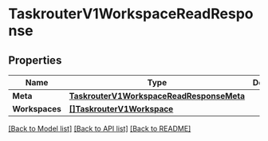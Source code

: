 # TaskrouterV1WorkspaceReadResponse

## Properties

Name | Type | Description | Notes
------------ | ------------- | ------------- | -------------
**Meta** | [**TaskrouterV1WorkspaceReadResponseMeta**](taskrouter_v1_workspaceReadResponse_meta.md) |  | [optional] 
**Workspaces** | [**[]TaskrouterV1Workspace**](taskrouter.v1.workspace.md) |  | [optional] 

[[Back to Model list]](../README.md#documentation-for-models) [[Back to API list]](../README.md#documentation-for-api-endpoints) [[Back to README]](../README.md)


